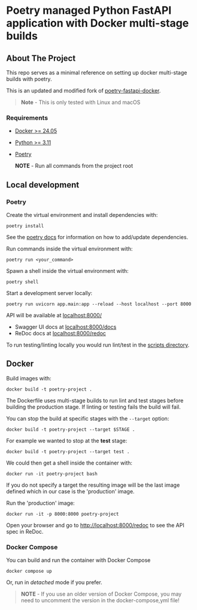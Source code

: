 # Poetry managed Python FastAPI application with Docker multi-stage builds

## About The Project

This repo serves as a minimal reference on setting up docker multi-stage builds with poetry.

This is an updated and modified fork of [poetry-fastapi-docker](https://github.com/svx/poetry-fastapi-docker/blob/main/README.md).

> **Note** - This is only tested with Linux and macOS

### Requirements

- [Docker >= 24.05](https://docs.docker.com/get-docker/)
- [Python >= 3.11](https://www.python.org/downloads/release/python-3115/)
- [Poetry](https://github.com/python-poetry/poetry)

  **NOTE** - Run all commands from the project root

## Local development

### Poetry

Create the virtual environment and install dependencies with:

```shell
poetry install
```

See the [poetry docs](https://python-poetry.org/docs/) for information on how to add/update dependencies.

Run commands inside the virtual environment with:

```shell
poetry run <your_command>
```

Spawn a shell inside the virtual environment with:

```shell
poetry shell
```

Start a development server locally:

```shell
poetry run uvicorn app.main:app --reload --host localhost --port 8000
```

API will be available at [localhost:8000/](http://localhost:8000/)

- Swagger UI docs at [localhost:8000/docs](http://localhost:8000/docs)
- ReDoc docs at [localhost:8000/redoc](http://localhost:8000/redoc)

To run testing/linting locally you would run lint/test in the [scripts directory](/scripts).

## Docker

Build images with:

```shell
docker build -t poetry-project .
```

The Dockerfile uses multi-stage builds to run lint and test stages before building the production stage.
If linting or testing fails the build will fail.

You can stop the build at specific stages with the `--target` option:

```shell
docker build -t poetry-project --target $STAGE .
```

For example we wanted to stop at the **test** stage:

```shell
docker build -t poetry-project --target test .
```

We could then get a shell inside the container with:

```shell
docker run -it poetry-project bash
```

If you do not specify a target the resulting image will be the last image defined which in our case is the 'production' image.

Run the 'production' image:

```shell
docker run -it -p 8000:8000 poetry-project
```

Open your browser and go to [http://localhost:8000/redoc](http://localhost:8000/redoc) to see the API spec in ReDoc.

### Docker Compose

You can build and run the container with Docker Compose

```shell
docker compose up
```

Or, run in _detached_ mode if you prefer.

> **NOTE** - If you use an older version of Docker Compose,
> you may need to uncomment the version in the docker-compose,yml file!
